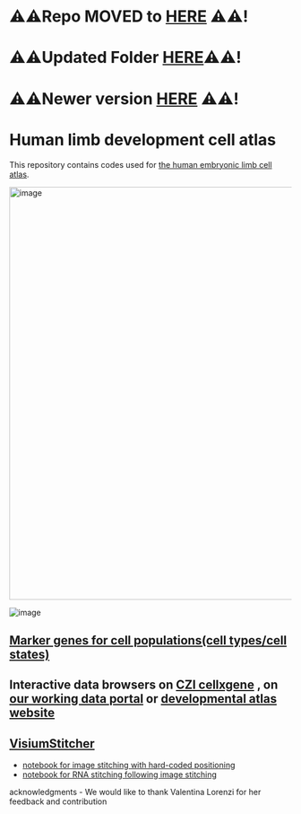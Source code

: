 # ⚠️⚠️Repo MOVED to [HERE](https://github.com/Peng-He-Lab/limbcellatlas) ⚠️⚠️!
# ⚠️⚠️Updated Folder [HERE](https://github.com/Peng-He-Lab/limbcellatlas)⚠️⚠️!
# ⚠️⚠️Newer version [HERE](https://github.com/Peng-He-Lab/limbcellatlas) ⚠️⚠️!

# Human limb development cell atlas
This repository contains codes used for [the human embryonic limb cell atlas](https://www.nature.com/articles/s41586-023-06806-x).

<img width="736" alt="image" src="https://github.com/user-attachments/assets/51cb199c-e15a-46ac-8f6e-ed057cf8503b">


![image](https://github.com/Teichlab/limbcellatlas/assets/4110443/cd34fe7b-53fb-485e-95a0-3b1b04394102)

## [Marker genes for cell populations(cell types/cell states)](https://github.com/Teichlab/limbcellatlas/blob/main/MarkerGenes.md)

## Interactive data browsers on [CZI cellxgene](https://cellxgene.cziscience.com/collections/4fefa187-5d14-4f1e-915b-c892ed320aab) , on [our working data portal](https://limb-dev.cellgeni.sanger.ac.uk/) or [developmental atlas website](https://developmental.cellatlas.io/embryonic-limb)

## [VisiumStitcher](https://github.com/Teichlab/visium_stitcher)
* [notebook for image stitching with hard-coded positioning](https://nbviewer.jupyter.org/github/Teichlab/limbcellatlas/blob/main/Visium_image_stitching.ipynb)
* [notebook for RNA stitching following image stitching](https://nbviewer.jupyter.org/github/Teichlab/limbcellatlas/blob/main/Visium_RNA_stitching.ipynb)

acknowledgments - We would like to thank Valentina Lorenzi for her feedback and contribution 
